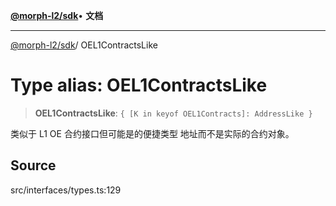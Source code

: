 [**@morph-l2/sdk**](../globals.md)• **文档**

***

[@morph-l2/sdk](../globals.md)/ OEL1ContractsLike

# Type alias: OEL1ContractsLike

> **OEL1ContractsLike**: `{ [K in keyof OEL1Contracts]: AddressLike }`

类似于 L1 OE 合约接口但可能是的便捷类型
地址而不是实际的合约对象。

## Source

src/interfaces/types.ts:129
